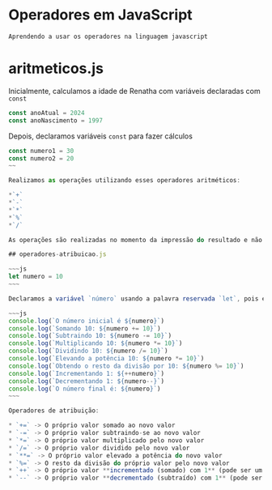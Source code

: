 # Operadores em JavaScript

    Aprendendo a usar os operadores na linguagem javascript

# aritmeticos.js

Inicialmente, calculamos a idade de Renatha com variáveis declaradas com `const`

~~~js
const anoAtual = 2024 
const anoNascimento = 1997
~~~

Depois, declaramos variáveis `const` para fazer cálculos

~~~~js
const numero1 = 30
const numero2 = 20
~~

Realizamos as operações utilizando esses operadores aritméticos:

*`+`
*`-`
*`*`
*`%`
*`/`

As operações são realizadas no momento da impressão do resultado e não precisam ser armazenadas em variáveis

## operadores-atribuicao.js

~~~js
let numero = 10
~~~

Declaramos a variável `número` usando a palavra reservada `let`, pois essa variável será reatribuída ao longo do nosso código.

~~~js
console.log(`O número inicial é ${numero}`)
console.log(`Somando 10: ${numero += 10}`)
console.log(`Subtraindo 10: ${numero -= 10}`)
console.log(`Multiplicando 10: ${numero *= 10}`)
console.log(`Dividindo 10: ${numero /= 10}`)
console.log(`Elevando a potência 10: ${numero *= 10}`)
console.log(`Obtendo o resto da divisão por 10: ${numero %= 10}`)
console.log(`Incrementando 1: ${++numero}`)
console.log(`Decrementando 1: ${numero--}`)
console.log(`O número final é: ${numero}`)
~~~

Operadores de atribuição:

* `+=` -> O próprio valor somado ao novo valor
* `-=` -> O próprio valor subtraindo-se ao novo valor
* `*=` -> O próprio valor multiplicado pelo novo valor
* `/=` -> O próprio valor dividido pelo novo valor
* `**=` -> O próprio valor elevado a potência do novo valor 
* `%=` -> O resto da divisão do próprio valor pelo novo valor
* `++` -> O próprio valor **incrementado (somado) com 1** (pode ser um _pré-incremento_ ou _pós-incremento_).
* `--` -> O próprio valor **decrementado (subtraído) com 1** (pode ser um _pré-decremento_ ou _pós-decremento_).
